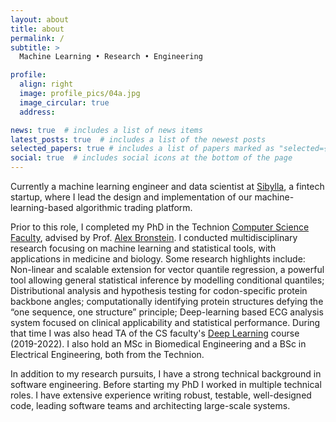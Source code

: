 ```yaml
---
layout: about
title: about
permalink: /
subtitle: >
  Machine Learning • Research • Engineering

profile:
  align: right
  image: profile_pics/04a.jpg
  image_circular: true
  address: 

news: true  # includes a list of news items
latest_posts: true  # includes a list of the newest posts
selected_papers: true # includes a list of papers marked as "selected={true}"
social: true  # includes social icons at the bottom of the page
---
```


Currently a machine learning engineer and data scientist at
[Sibylla](https://sibylla.ai), a fintech startup, where I lead the design and
implementation of our machine-learning-based algorithmic trading platform.

Prior to this role, I completed my PhD in the Technion [Computer Science
Faculty](https://cs.technion.ac.il), advised by Prof. [Alex
Bronstein](https://bron.cs.technion.ac.il).  I conducted multidisciplinary
research focusing on machine learning and statistical tools, with applications
in medicine and biology.  Some research highlights include: Non-linear and
scalable extension for vector quantile regression, a powerful tool allowing
general statistical inference by modelling conditional quantiles; Distributional
analysis and hypothesis testing for codon-specific protein backbone angles;
computationally identifying protein structures defying the “one sequence, one
structure” principle; Deep-learning based ECG analysis system focused on
clinical applicability and statistical performance. During that time I was also
head TA of the CS faculty's [Deep
Learning](https://vistalab-technion.github.io/cs236781/semesters/w22/) course
(2019-2022).  I also hold an MSc in Biomedical Engineering and a BSc in
Electrical Engineering, both from the Technion. 

In addition to my research pursuits, I have a strong technical background in
software engineering. Before starting my PhD I worked in multiple technical
roles. I have extensive experience writing robust, testable, well-designed
code, leading software teams and architecting large-scale systems.
